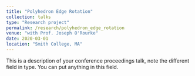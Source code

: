 ```yaml
---
title: "Polyhedron Edge Rotation"
collection: talks
type: "Research project"
permalink: /research/polyhedron_edge_rotation
venue: "with Prof. Joseph O'Rourke"
date: 2020-03-01
location: "Smith College, MA"
---
```


This is a description of your conference proceedings talk, note the different field in type. You can put anything in this field.
